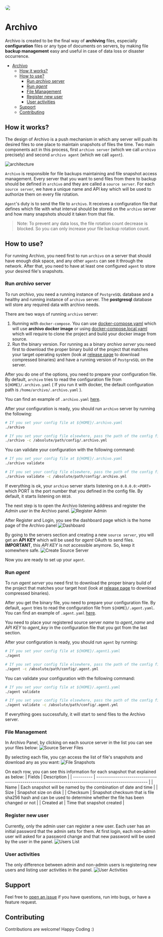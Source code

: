 <p align="center">
<img src="./docs/archivo-logo.png" style="margin: 20px auto 0 auto; display: block; border-radius: 8px;" />
</p>

# Archivo
Archivo is created to be the final way of __archiving__ files, especially __configuration__ files or any type of documents on servers, by making file __backup management__ easy and useful in case of data loss or disaster occurrence.

- [Archivo](#archivo)
  - [How it works?](#how-it-works)
  - [How to use?](#how-to-use)
    - [Run _archivo_ server](#run-archivo-server)
    - [Run _agent_](#run-agent)
    - [File Management](#file-management)
    - [Register new user](#register-new-user)
    - [User activities](#user-activities)
  - [Support](#support)
  - [Contributing](#contributing)


## How it works?
The design of Archivo is a push mechanism in which any server will push its desired files to one place to maintain snapshots of files the time. Two main components act in this process, first `archivo server` (which we call `archivo` precisely) and second `archivo agent` (which we call `agent`).

![architecture](./docs/archivo-arch.png)

`Archivo` is responsible for file backups maintaining and file snapshot access management. Every server that you want to send files from there to backup should be defined in `archivo` and they are called a `source server`. For each `source server`, we have a unique name and API key which will be used to authorize them on every file rotation.

`Agent`'s duty is to send the file to `archivo`. It receives a configuration file that defines which file with what interval should be stored on the `archivo` server and how many snapshots should it taken from that file.

> Note: To prevent any data loss, the file rotation count decrease is blocked. So you can only increase your file backup rotation count.

## How to use?
For running Archivo, you need first to run `archivo` on a server that should have enough disk space, and any other `agents` can see it through the network. After that, you need to have at least one configured `agent` to store your desired file's snapshots.

### Run _archivo_ server
To run _archivo_, you need a running instance of `PostgreSQL` database and a healthy and running instance of `archivo` server. The __postgresql__ database will store any required data with archivo needs.

There are two ways of running `archivo` server:

1. Running with `docker-compose`. You can use [docker-compose.yaml](./docker-compose.yaml) which will use __archivo docker image__ or using [docker-compose.local.yaml](./docker-compose.local.yaml) which will require to clone the project and build your docker image from source.
2. Run the binary version. For running as a binary _archivo server_ you need first to download the proper binary build of the project that matches your target operating system (look at [release page](https://github.com/ARTM2000/archivo/releases) to download compressed binaries) and have a running version of `PostgreSQL` on the server.

After you do one of the options, you need to prepare your configuration file. By default, `archivo` tries to read the configuration file from `${HOME}/.archivo.yaml` ( If you run it with docker, the default configuration path is `/home/archivo/.archivo.yaml` ). 

You can find an example of `.archivo.yaml` [here](./example/server/.archivo.yaml).

After your configuration is ready, you should run `archivo` server by running the following:
```bash
# If you set your config file at ${HOME}/.archivo.yaml
./archivo

# If you set your config file elsewhere, pass the path of the config file
./archivo -c /absolute/path/config/.archivo.yml
```

You can validate your configuration with the following command:
```bash
# If you set your config file at ${HOME}/.archivo.yaml
./archivo validate

# If you set your config file elsewhere, pass the path of the config file
./archivo validate -c /absolute/path/config/.archivo.yml
```

If everything is ok, your `archivo` server starts listening on `0.0.0.0:<PORT>` which PORT is the port number that you defined in the config file. By default, it starts listening on `8010`. 

The next step is to open the Archivo listening address and register the _Admin user_ in the Archivo panel.
![Register Admin](docs/register-admin.png)

After Register and Login, you see the dashboard page which is the home page of the Archivo panel
![Dashboard](docs/dashboard.png)

By going to the servers section and creating a new `source server`, you will get an __API KEY__ which will be used for _agent_ OAuth to send files. __IMPORTANT__, this _API KEY_ is not accessible anymore. So, keep it somewhere safe.
![Create Source Server](docs/create-source-server.png)

Now you are ready to set up your `agent`.


### Run _agent_
To run _agent server_ you need first to download the proper binary build of the project that matches your target host (look at [release page](https://github.com/ARTM2000/archivo/releases) to download compressed binaries).

After you get the binary file, you need to prepare your configuration file. By default, `agent` tries to read the configuration file from `${HOME}/.agent.yaml`. You can find an example of `.agent.yaml` [here](./example/agent/.agent.yaml).

You need to place your registered source server _name_ to _agent_name_ and _API KEY_ to _agent_key_ in the configuration file that you got from the last section.

After your configuration is ready, you should run `agent` by running:
```bash
# If you set your config file at ${HOME}/.agent1.yaml
./agent

# If you set your config file elsewhere, pass the path of the config file
./agent -c /absolute/path/config/.agent.yml
```

You can validate your configuration with the following command:
```bash
# If you set your config file at ${HOME}/.agent1.yaml
./agent validate

# If you set your config file elsewhere, pass the path of the config file
./agent validate -c /absolute/path/config/.agent.yml
```

If everything goes successfully, it will start to send files to the Archivo server.

### File Management
In Archivo Panel, by clicking on each source server in the list you can see your files below:
![Source Server Files](docs/server-files.png)

By selecting each file, you can access the list of file's snapshots and download any as you want:
![File Snapshots](docs/file-snapshots.png)

On each row, you can see this information for each snapshot that explained as below:
| Fields     | Description                                                                                              |
| ---------- | -------------------------------------------------------------------------------------------------------- |
| Name       | Each snapshot will be named by the combination of date and time                                              |
| Size       | Snapshot size on disk                                                                                    |
| Checksum   | Snapshot checksum that is file sha256 hash and can be used to determine whether the file has been changed or not |
| Created at | Time that snapshot created                                                                               |

### Register new user
Currently, only the admin user can register a new user. Each user has an initial password that the admin sets for them. At first login, each non-admin user will asked for a password change and that new password will be used by the user in the panel.
![Users List](docs/users-list.png)

### User activities
The only difference between admin and non-admin users is registering new users and listing user activities in the panel. 
![User Activities](docs/user-activities.png)

## Support
Feel free to [open an issue](https://github.com/artm2000/archivo/issues/new) if you have questions, run into bugs, or have a feature request.

## Contributing
Contributions are welcome! Happy Coding :)


